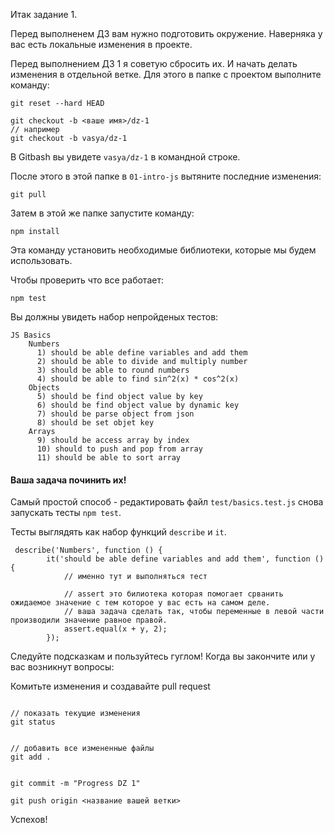 Итак задание 1.

Перед выполненем ДЗ вам нужно подготовить окружение. 
Наверняка у вас есть локальные изменения в проекте. 

Перед выполнением ДЗ 1 я советую сбросить их.
И начать делать изменения в отдельной ветке.
Для этого в папке с проектом выполните команду:

```
git reset --hard HEAD

git checkout -b <ваше имя>/dz-1
// например
git checkout -b vasya/dz-1
```

В Gitbash вы увидете `vasya/dz-1` в командной строке.

После этого в этой папке в `01-intro-js` вытяните последние изменения:

```
git pull
```

Затем в этой же папке запустите команду:

```
npm install
```

Эта команду установить необходимые библиотеки, которые мы будем использовать.


Чтобы проверить что все работает:

```
npm test
```

Вы должны увидеть набор непройденых тестов:

```
JS Basics
    Numbers
      1) should be able define variables and add them
      2) should be able to divide and multiply number
      3) should be able to round numbers
      4) should be able to find sin^2(x) * cos^2(x)
    Objects
      5) should be find object value by key
      6) should be find object value by dynamic key
      7) should be parse object from json
      8) should be set objet key
    Arrays
      9) should be access array by index
      10) should to push and pop from array
      11) should be able to sort array
```

#### Ваша задача починить их!

Самый простой способ - редактировать файл `test/basics.test.js` снова запускать тесты `npm test`.

Тесты выглядять как набор функций `describe` и `it`. 

```
 describe('Numbers', function () {
        it('should be able define variables and add them', function () {
            // именно тут и выполняться тест

            // assert это билиотека которая помогает срванить ожидаемое значение с тем которое у вас есть на самом деле. 
            // ваша задача сделать так, чтобы переменные в левой части производили значение равное правой. 
            assert.equal(x + y, 2);
        });
```

Следуйте подсказкам и пользуйтесь гуглом! 
Когда вы закончите или у вас возникнут вопросы:

Комитьте изменения и создавайте pull request
```

// показать текущие изменения
git status 


// добавить все измененные файлы
git add . 


git commit -m "Progress DZ 1"

git push origin <название вашей ветки>
```


Успехов!